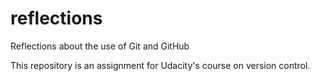 # reflections
Reflections about the use of Git and GitHub

This repository is an assignment for Udacity's course on version control.
